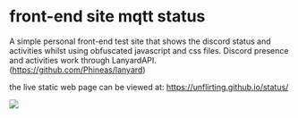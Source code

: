 # front-end site mqtt status
 A simple personal front-end test site that shows the discord status and activities whilst using obfuscated javascript and css files. Discord presence and activities work through LanyardAPI. (https://github.com/Phineas/lanyard)
 
the live static web page can be viewed at: https://unflirting.github.io/status/

![](preview%20img/readme%20preview.png)
